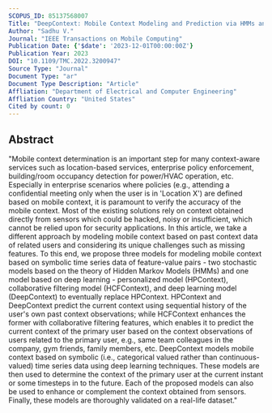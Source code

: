 ```yaml
---
SCOPUS_ID: 85137568007
Title: "DeepContext: Mobile Context Modeling and Prediction via HMMs and Deep Learning"
Author: "Sadhu V."
Journal: "IEEE Transactions on Mobile Computing"
Publication Date: {'$date': '2023-12-01T00:00:00Z'}
Publication Year: 2023
DOI: "10.1109/TMC.2022.3200947"
Source Type: "Journal"
Document Type: "ar"
Document Type Description: "Article"
Affliation: "Department of Electrical and Computer Engineering"
Affliation Country: "United States"
Cited by count: 0
---
```


## Abstract
"Mobile context determination is an important step for many context-aware services such as location-based services, enterprise policy enforcement, building/room occupancy detection for power/HVAC operation, etc. Especially in enterprise scenarios where policies (e.g., attending a confidential meeting only when the user is in 'Location X') are defined based on mobile context, it is paramount to verify the accuracy of the mobile context. Most of the existing solutions rely on context obtained directly from sensors which could be hacked, noisy or insufficient, which cannot be relied upon for security applications. In this article, we take a different approach by modeling mobile context based on past context data of related users and considering its unique challenges such as missing features. To this end, we propose three models for modeling mobile context based on symbolic time series data of feature-value pairs - two stochastic models based on the theory of Hidden Markov Models (HMMs) and one model based on deep learning - personalized model (HPContext), collaborative filtering model (HCFContext), and deep learning model (DeepContext) to eventually replace HPContext. HPContext and DeepContext predict the current context using sequential history of the user's own past context observations; while HCFContext enhances the former with collaborative filtering features, which enables it to predict the current context of the primary user based on the context observations of users related to the primary user, e.g., same team colleagues in the company, gym friends, family members, etc. DeepContext models mobile context based on symbolic (i.e., categorical valued rather than continuous-valued) time series data using deep learning techniques. These models are then used to determine the context of the primary user at the current instant or some timesteps in to the future. Each of the proposed models can also be used to enhance or complement the context obtained from sensors. Finally, these models are thoroughly validated on a real-life dataset."
